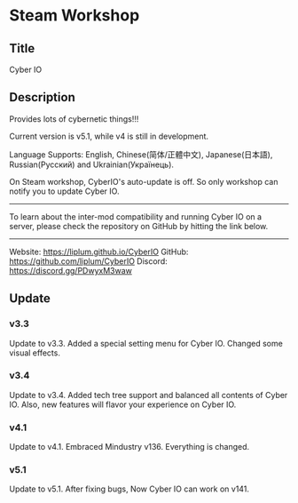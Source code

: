 # Steam Workshop

## Title

Cyber IO

## Description

Provides lots of cybernetic things!!!

Current version is v5.1, while v4 is still in development.

Language Supports: English, Chinese(简体/正體中文), Japanese(日本語), Russian(Русский) and Ukrainian(Українець).

On Steam workshop, CyberIO's auto-update is off. So only workshop can notify you to update Cyber IO.
___
To learn about the inter-mod compatibility and running Cyber IO on a server, please check the repository on GitHub by
hitting the link below.
___
Website: https://liplum.github.io/CyberIO
GitHub: https://github.com/liplum/CyberIO
Discord: https://discord.gg/PDwyxM3waw

## Update

### v3.3

Update to v3.3. Added a special setting menu for Cyber IO. Changed some visual effects.

### v3.4

Update to v3.4. Added tech tree support and balanced all contents of Cyber IO. Also, new features will flavor your
experience on Cyber IO.

### v4.1

Update to v4.1. Embraced Mindustry v136. Everything is changed.

### v5.1

Update to v5.1. After fixing bugs, Now Cyber IO can work on v141.